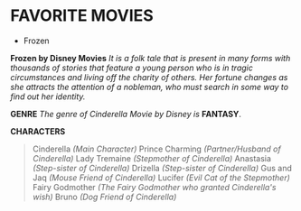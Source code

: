 # FAVORITE MOVIES
- Frozen

**Frozen by Disney Movies**
*It is a folk tale that is present in many forms with thousands of stories that feature a young person who is in tragic circumstances and living off the charity of others. Her fortune changes as she attracts the attention of a nobleman, who must search in some way to find out her identity.*

**GENRE**
*The genre of Cinderella Movie by Disney is* **FANTASY**.

**CHARACTERS**
> Cinderella *(Main Character)*
> Prince Charming *(Partner/Husband of Cinderella)*
> Lady Tremaine *(Stepmother of Cinderella)*
> Anastasia *(Step-sister of Cinderella)*
> Drizella *(Step-sister of Cinderella)*
> Gus and Jaq *(Mouse Friend of Cinderella)*
> Lucifer *(Evil Cat of the Stepmother)*
> Fairy Godmother *(The Fairy Godmother who granted Cinderella's wish)*
> Bruno *(Dog Friend of Cinderella)*
> 
